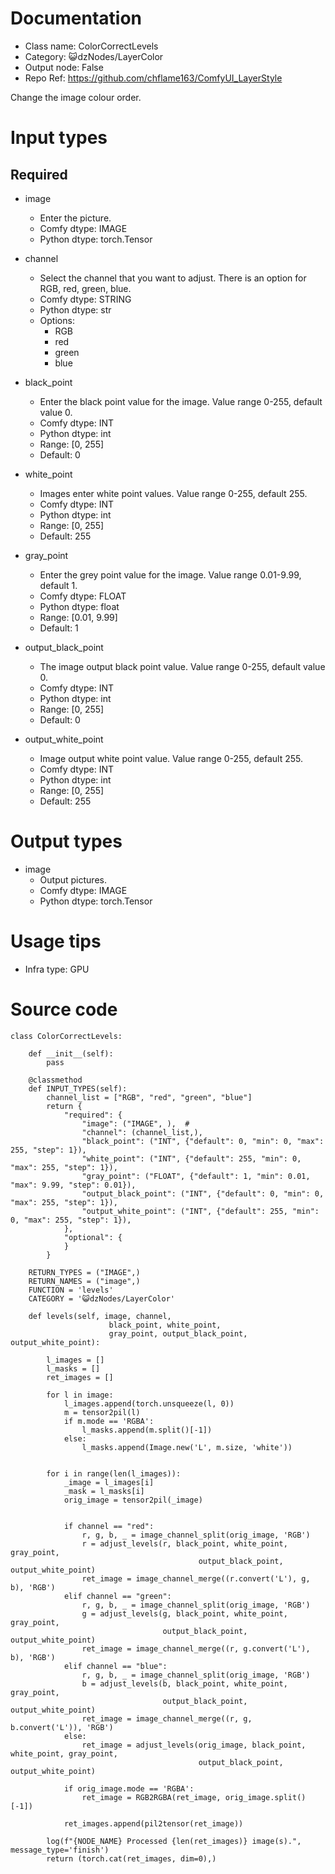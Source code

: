# Documentation
- Class name: ColorCorrectLevels
- Category: 😺dzNodes/LayerColor
- Output node: False
- Repo Ref: https://github.com/chflame163/ComfyUI_LayerStyle

Change the image colour order.

# Input types
## Required

- image
    - Enter the picture.
    - Comfy dtype: IMAGE
    - Python dtype: torch.Tensor

- channel
    - Select the channel that you want to adjust. There is an option for RGB, red, green, blue.
    - Comfy dtype: STRING
    - Python dtype: str
    - Options:
        - RGB
        - red
        - green
        - blue

- black_point
    - Enter the black point value for the image. Value range 0-255, default value 0.
    - Comfy dtype: INT
    - Python dtype: int
    - Range: [0, 255]
    - Default: 0
    
- white_point
    - Images enter white point values. Value range 0-255, default 255.
    - Comfy dtype: INT
    - Python dtype: int
    - Range: [0, 255]
    - Default: 255

- gray_point
    - Enter the grey point value for the image. Value range 0.01-9.99, default 1.
    - Comfy dtype: FLOAT
    - Python dtype: float
    - Range: [0.01, 9.99]
    - Default: 1

- output_black_point
    - The image output black point value. Value range 0-255, default value 0.
    - Comfy dtype: INT
    - Python dtype: int
    - Range: [0, 255]
    - Default: 0

- output_white_point
    - Image output white point value. Value range 0-255, default 255.
    - Comfy dtype: INT
    - Python dtype: int
    - Range: [0, 255]
    - Default: 255

# Output types

- image
    - Output pictures.
    - Comfy dtype: IMAGE
    - Python dtype: torch.Tensor

# Usage tips
- Infra type: GPU

# Source code
```
class ColorCorrectLevels:

    def __init__(self):
        pass

    @classmethod
    def INPUT_TYPES(self):
        channel_list = ["RGB", "red", "green", "blue"]
        return {
            "required": {
                "image": ("IMAGE", ),  #
                "channel": (channel_list,),
                "black_point": ("INT", {"default": 0, "min": 0, "max": 255, "step": 1}),
                "white_point": ("INT", {"default": 255, "min": 0, "max": 255, "step": 1}),
                "gray_point": ("FLOAT", {"default": 1, "min": 0.01, "max": 9.99, "step": 0.01}),
                "output_black_point": ("INT", {"default": 0, "min": 0, "max": 255, "step": 1}),
                "output_white_point": ("INT", {"default": 255, "min": 0, "max": 255, "step": 1}),
            },
            "optional": {
            }
        }

    RETURN_TYPES = ("IMAGE",)
    RETURN_NAMES = ("image",)
    FUNCTION = 'levels'
    CATEGORY = '😺dzNodes/LayerColor'

    def levels(self, image, channel,
                      black_point, white_point,
                      gray_point, output_black_point, output_white_point):

        l_images = []
        l_masks = []
        ret_images = []

        for l in image:
            l_images.append(torch.unsqueeze(l, 0))
            m = tensor2pil(l)
            if m.mode == 'RGBA':
                l_masks.append(m.split()[-1])
            else:
                l_masks.append(Image.new('L', m.size, 'white'))


        for i in range(len(l_images)):
            _image = l_images[i]
            _mask = l_masks[i]
            orig_image = tensor2pil(_image)


            if channel == "red":
                r, g, b, _ = image_channel_split(orig_image, 'RGB')
                r = adjust_levels(r, black_point, white_point, gray_point,
                                          output_black_point, output_white_point)
                ret_image = image_channel_merge((r.convert('L'), g, b), 'RGB')
            elif channel == "green":
                r, g, b, _ = image_channel_split(orig_image, 'RGB')
                g = adjust_levels(g, black_point, white_point, gray_point,
                                  output_black_point, output_white_point)
                ret_image = image_channel_merge((r, g.convert('L'), b), 'RGB')
            elif channel == "blue":
                r, g, b, _ = image_channel_split(orig_image, 'RGB')
                b = adjust_levels(b, black_point, white_point, gray_point,
                                  output_black_point, output_white_point)
                ret_image = image_channel_merge((r, g, b.convert('L')), 'RGB')
            else:
                ret_image = adjust_levels(orig_image, black_point, white_point, gray_point,
                                          output_black_point, output_white_point)

            if orig_image.mode == 'RGBA':
                ret_image = RGB2RGBA(ret_image, orig_image.split()[-1])

            ret_images.append(pil2tensor(ret_image))

        log(f"{NODE_NAME} Processed {len(ret_images)} image(s).", message_type='finish')
        return (torch.cat(ret_images, dim=0),)

```